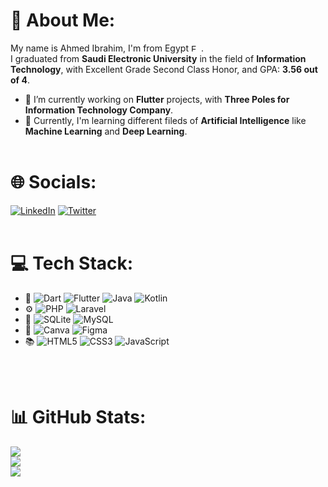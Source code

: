 # 💫 About Me:

My name is Ahmed Ibrahim, I'm from Egypt <img
  src="https://flagcdn.com/16x12/eg.png"
  srcset="https://flagcdn.com/32x24/eg.png 2x,
    https://flagcdn.com/48x36/eg.png 3x"
  width="16"
  height="12"
  alt="Egypt">.<br>
I graduated from **Saudi Electronic University** in the field of **Information Technology**, with Excellent Grade Second Class Honor, and GPA: **3.56 out of 4**.

- :hammer: I’m currently working on **Flutter** projects, with **Three Poles for Information Technology Company**.
- :seedling: Currently, I'm learning different fileds of **Artificial Intelligence** like **Machine Learning** and **Deep Learning**.
  <br><br>

# 🌐 Socials:

[![LinkedIn](https://img.shields.io/badge/LinkedIn-%230077B5.svg?logo=linkedin&logoColor=white)](https://linkedin.com/in/ahmed-hassan-dev) [![Twitter](https://img.shields.io/badge/Twitter-%231DA1F2.svg?logo=Twitter&logoColor=white)](https://twitter.com/AH_2ED)
<br><br>

# 💻 Tech Stack:

- :iphone: ![Dart](https://img.shields.io/badge/Dart-%230175C2.svg?style=flat&logo=dart&logoColor=white) ![Flutter](https://img.shields.io/badge/Flutter-%2302569B.svg?style=flat&logo=Flutter&logoColor=white) ![Java](https://img.shields.io/badge/Java-%23ED8B00.svg?style=flat&logo=java&logoColor=white) ![Kotlin](https://img.shields.io/badge/Kotlin-%230095D5.svg?style=flat&logo=kotlin&logoColor=white)<br> 
- :gear: ![PHP](https://img.shields.io/badge/PHP-%23777BB4.svg?style=flat&logo=php&logoColor=white) ![Laravel](https://img.shields.io/badge/Laravel-%23FF2D20.svg?style=flat&logo=laravel&logoColor=white)<br>
- :dvd: ![SQLite](https://img.shields.io/badge/SQLite-%2307405e.svg?style=flat&logo=sqlite&logoColor=white) ![MySQL](https://img.shields.io/badge/MySql-%2300f.svg?style=flat&logo=mysql&logoColor=white)<br>
- :art: ![Canva](https://img.shields.io/badge/Canva-%2300C4CC.svg?style=flat&logo=Canva&logoColor=white) ![Figma](https://img.shields.io/badge/Figma-%23F24E1E.svg?style=flat&logo=figma&logoColor=white)<br>
- :books: ![HTML5](https://img.shields.io/badge/HTML5-%23E34F26.svg?style=flat&logo=html5&logoColor=white) ![CSS3](https://img.shields.io/badge/CSS3-%231572B6.svg?style=flat&logo=css3&logoColor=white) ![JavaScript](https://img.shields.io/badge/JavaScript-%23323330.svg?style=flat&logo=javascript&logoColor=%23F7DF1E)<br>

<br><br>

# 📊 GitHub Stats:

![](https://github-readme-stats.vercel.app/api?username=AHED200&theme=dark&hide_border=true&include_all_commits=true&count_private=true)<br/>
![](https://github-readme-streak-stats.herokuapp.com/?user=AHED200&theme=dark&hide_border=true)<br/>
![](https://github-readme-stats.vercel.app/api/top-langs/?username=AHED200&theme=dark&hide_border=true&include_all_commits=true&count_private=true&layout=compact)

<!-- created with GPRM ( https://gprm.itsvg.in ) -->
